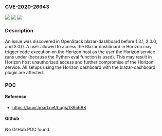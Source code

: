 ### [CVE-2020-26943](https://cve.mitre.org/cgi-bin/cvename.cgi?name=CVE-2020-26943)
![](https://img.shields.io/static/v1?label=Product&message=n%2Fa&color=blue)
![](https://img.shields.io/static/v1?label=Version&message=n%2Fa&color=blue)
![](https://img.shields.io/static/v1?label=Vulnerability&message=n%2Fa&color=brighgreen)

### Description

An issue was discovered in OpenStack blazar-dashboard before 1.3.1, 2.0.0, and 3.0.0. A user allowed to access the Blazar dashboard in Horizon may trigger code execution on the Horizon host as the user the Horizon service runs under (because the Python eval function is used). This may result in Horizon host unauthorized access and further compromise of the Horizon service. All setups using the Horizon dashboard with the blazar-dashboard plugin are affected.

### POC

#### Reference
- https://launchpad.net/bugs/1895688

#### Github
No GitHub POC found.

